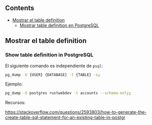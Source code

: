 ## Contents

- [Mostrar el table definition](#mostrar-el-table-definition)
  - [Mostrar table definition en PostgreSQL](#mostrar-table-definition-en-postgresql)

## Mostrar el table definition

### Show table definition in PostgreSQL

El siguiente comando es independiente de `psql`:

```bash
pg_dump -U {USER} {DATABASE} -t {TABLE} -s;
```

Ejemplo:

```bash
pg_dump -U postgres rustwebdev -t accounts --schema-only;
```

Recursos:

<https://stackoverflow.com/questions/2593803/how-to-generate-the-create-table-sql-statement-for-an-existing-table-in-postgr>

